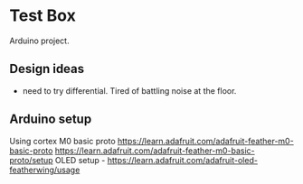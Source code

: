 # Test Box

Arduino project.

## Design ideas

- need to try differential.  Tired of battling noise at the floor.


## Arduino setup

Using cortex M0 basic proto
https://learn.adafruit.com/adafruit-feather-m0-basic-proto
 https://learn.adafruit.com/adafruit-feather-m0-basic-proto/setup
OLED setup - https://learn.adafruit.com/adafruit-oled-featherwing/usage

